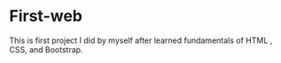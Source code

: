 # First-web
This is first project I did by myself after learned fundamentals of HTML , CSS, and Bootstrap.
